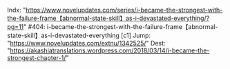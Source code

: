Indx: "https://www.novelupdates.com/series/i-became-the-strongest-with-the-failure-frame【abnormal-state-skill】as-i-devastated-everything/?pg=11"
#404: i-became-the-strongest-with-the-failure-frame【abnormal-state-skill】as-i-devastated-everything [c1]
Jump: "https://www.novelupdates.com/extnu/1342525/"
Dest: "https://akashiatranslations.wordpress.com/2018/03/14/i-became-the-strongest-chapter-1/"